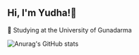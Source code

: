 ## Hi, I'm Yudha!👋

👯 Studying at the University of Gunadarma

![Anurag's GitHub stats](https://github-readme-stats.vercel.app/api?username=Yudha221&theme=dark&show_icons=true)
<!--
**Yudha221/Yudha221** is a ✨ _special_ ✨ repository because its `README.md` (this file) appears on your GitHub profile.

Here are some ideas to get you started:

- 🔭 I’m currently working on ...
- 🌱 I’m currently learning ...
- 👯 I’m looking to collaborate on ...
- 🤔 I’m looking for help with ...
- 💬 Ask me about ...
- 📫 How to reach me: ...
- 😄 Pronouns: ...
- ⚡ Fun fact: ...
-->
